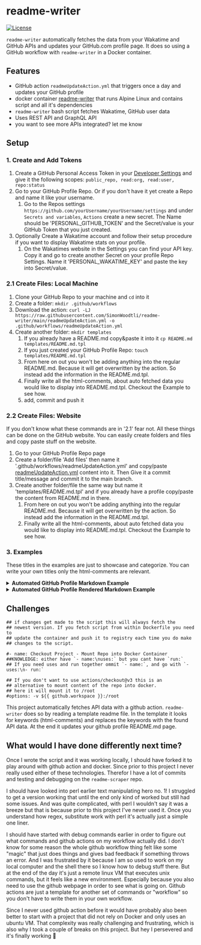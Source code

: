 # readme-writer

[![License](https://img.shields.io/badge/license-Apache2-brightgreen.svg)](LICENSE)

`readme-writer` automatically fetches the data from your Wakatime and GitHub APIs and updates your GitHub.com profile page. It does so using a GitHub workflow with `readme-writer` in a Docker container.

## Features

* GitHub action `readmeUpdateAction.yml` that triggers once a day and updates your GitHub profile
* docker container [readme-writer] that runs Alpine Linux and contains script and all it's dependencies
* `readme-writer` bash script fetches Wakatime, GitHub user data
* Uses REST API and GraphQL API
* you want to see more APIs integrated? let me know

## Setup

### 1. Create and Add Tokens

1. Create a GitHub Personal Access Token in your [Developer Settings] and give it the following scopes: `public_repo, read:org, read:user, repo:status`
1. Go to your GitHub Profile Repo. Or if you don't have it yet create a Repo and name it like your username.
    1. Go to the Repos settings `https://github.com/yourUsername/yourUsername/settings` and under `Secrets and variables`, `Actions`  create a new secret. The Name should be 'PERSONAL_GITHUB_TOKEN' and the Secret/value is your GitHub Token that you just created.
1. Optionally Create a Wakatime account and follow their setup procedure if you want to display Wakatime stats on your profile.
    1. On the Wakatimes website in the Settings you can find your API key. Copy it and go to create another Secret on your profile Repo Settings. Name it 'PERSONAL_WAKATIME_KEY' and paste the key into Secret/value.

### 2.1 Create Files: Local Machine

1. Clone your GitHub Repo to your machine and `cd` into it
1. Create a folder: `mkdir .github/workflows`
1. Download the action: `curl -LJ https://raw.githubusercontent.com/SimonWoodtli/readme-writer/main/readmeUpdateAction.yml -o .github/workflows/readmeUpdateAction.yml`
1. Create another folder: `mkdir templates`
    1. If you already have a README.md copy&paste it into it `cp README.md templates/README.md.tpl`
    1. If you just created your GitHub Profile Repo: `touch templates/README.md.tpl`
    1. From here on out you won't be adding anything into the regular README.md. Because it will get overwritten by the action. So instead add the information in the README.md.tpl.
    1. Finally write all the html-comments, about auto fetched data you would like to display into README.md.tpl. Checkout the Example to see how.
    1. add, commit and push it

### 2.2 Create Files: Website

If you don't know what these commands are in '2.1' fear not. All these things can be done on the GitHub website. You can easily create folders and files and copy paste stuff on the website.

1. Go to your GitHub Profile Repo page
1. Create a folder/file 'Add files' then name it '.github/workflows/readmeUpdateAction.yml' and copy/paste [readmeUpdateAction.yml] content into it. Then Give it a commit title/message and commit it to the main branch.
1. Create another folder/file the same way but name it 'templates/README.md.tpl' and if you already have a profile copy/paste the content from README.md in there.
    1. From here on out you won't be adding anything into the regular README.md. Because it will get overwritten by the action. So instead add the information in the README.md.tpl.
    1. Finally write all the html-comments, about auto fetched data you would like to display into README.md.tpl. Checkout the Example to see how.

### 3. Examples

These titles in the examples are just to showcase and categorize. You can write your own titles only the html-comments are relevant.

<details>
  <summary><b>Automated GitHub Profile Markdown Example</b></summary>

```markdown
## 👋 &nbsp;Hey there! This is an automated example Profile

Checkout [readme-writer](https://github.com/SimonWoodtli/readme-writer)
for setup instructions!

## GitHub Graphql

### My personal Projects

<!--github-projectsOwn-start-->
<!--github-projectsOwn-end-->

### All Projects I'm recently working on

<!--github-projectsAll-start-->
<!--github-projectsAll-end-->

### Total Repositories I own

<!--github-projectsCount-start-->
<!--github-projectsCount-end-->

### Up for Hire

<!--github-hire-start-->
<!--github-hire-end-->

### My recent Pull Requests

<!--github-pullRequests-start-->
<!--github-pullRequests-end-->

### My recent zet notes

<!--github-zet-start-->
<!--github-zet-end-->

### My recent forks

<!--github-forks-start-->
<!--github-forks-end-->

### My recent stars

<!--github-stars-start-->
<!--github-stars-end-->

### My recent gists

<!--github-gists-start-->
<!--github-gists-end-->

### My recent followers

<!--github-followers-start-->
<!--github-followers-end-->

### My recent sponsors

<!--github-sponsors-start-->
<!--github-sponsors-end-->

### My most used languages

<!--github-languages-start-->
<!--github-languages-end-->

### My most productive day last year

<!--github-productiveDay-start-->
<!--github-productiveDay-end-->

### My most productive time last year

<!--github-productiveTime-start-->
<!--github-productiveTime-end-->


## Wakatime API

### Lately I have been working with the following languages

<!--wakatime-languages-start-->
<!--wakatime-languages-end-->

### Lately I have been working in the following projects

<!--wakatime-projects-start-->
<!--wakatime-projects-end-->

### Lately I have been working with the following editors

<!--wakatime-editors-start-->
<!--wakatime-editors-end-->

### Lately I have worked with the following operating systems

<!--wakatime-operating_systems-start-->
<!--wakatime-operating_systems-end-->

### My current timezone

<!--wakatime-timezone-start-->
<!--wakatime-timezone-end-->
```

</details>

<details>
  <summary><b>Automated GitHub Profile Rendered Markdown Example</b></summary>

![Screenshot from 2023-02-23 15-23-18](https://user-images.githubusercontent.com/66033447/221223488-d3608db8-3f47-406e-b202-2d4eff4510b6.png)

</details>



## Challenges

```
## if changes get made to the script this will always fetch the
## newest version. If you fetch script from within Dockerfile you need to
## update the container and push it to registry each time you do make
## changes to the script.

#- name: Checkout Project - Mount Repo into Docker Container
##KNOWLEDGE: either have `- name:\nuses:` but you cant have `run:`
## If you need uses and run together ommit `- name:`, and go with `- uses:\n- run:`

## If you don't want to use actions/checkout@v3 this is an
## alternative to mount content of the repo into docker.
## here it will mount it to /root
#options: -v ${{ github.workspace }}:/root
```

This project automatically fetches API data with a github action. `readme-writer` does so by reading a template readme file. In the template it looks for keywords (html-comments) and replaces the keywords with the found API data. At the end it updates your github profile README.md page.


## What would I have done differently next time?

Once I wrote the script and it was working locally, I should have forked it to play around with github action and docker. Since prior to this project I never really used either of these technologies. Therefor I have a lot of commits and testing and debugging on the `readme-scraper` repo.

I should have looked into perl earlier text manipulating hero no. 1! I struggled to get a version working that until the end only kind of worked but still had some issues. And was quite complicated, with perl I wouldn't say it was a breeze but that is because prior to this project I've never used it. Once you understand how regex, substitute work with perl it's actually just a simple one liner.

I should have started with debug commands earlier in order to figure out what commands and github actions on my workflow actually did. I don't know for some reason the whole github workflow thing felt like some "magic" that just does things and gives bad feedback if something throws an error. And I was frustrated by it because I am so used to work on my local computer and the shell there so I know how to debug stuff there. But at the end of the day it's just a remote linux VM that executes unix commands, but it feels like a new environment. Especially because you also need to use the github webpage in order to see what is going on. Github actions are just a template for another set of commands or "workflow" so you don't have to write them in your own workflow.

Since I never used github action before it would have probably also been better to start with a project that did not rely on Docker and only uses an ubuntu VM. That complexity was really challenging and frustrating, which is also why I took a couple of breaks on this project. But hey I persevered and it's finally working 🎉

[readme-writer]:<https://hub.docker.com/r/simonwoodtli/readme-writer>
[html-comments]:<???>
[readmeUpdateAction.yml]:<https://raw.githubusercontent.com/SimonWoodtli/readme-writer/main/readmeUpdateAction.yml>
[Developer Settings]:<https://github.com/settings/tokens>
